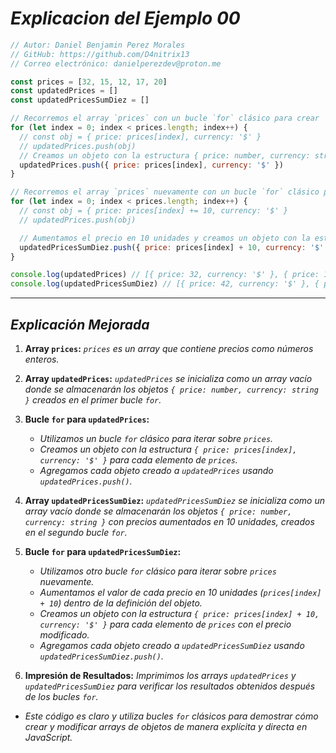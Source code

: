 <!-- Autor: Daniel Benjamin Perez Morales -->
<!-- GitHub: https://github.com/D4nitrix13 -->
<!-- GitLab: https://gitlab.com/D4nitrix13 -->
<!-- Correo electrónico: danielperezdev@proton.me -->

# ***Explicacion del Ejemplo 00***

```javascript
// Autor: Daniel Benjamin Perez Morales
// GitHub: https://github.com/D4nitrix13
// Correo electrónico: danielperezdev@proton.me

const prices = [32, 15, 12, 17, 20]
const updatedPrices = []
const updatedPricesSumDiez = []

// Recorremos el array `prices` con un bucle `for` clásico para crear `updatedPrices`
for (let index = 0; index < prices.length; index++) {
  // const obj = { price: prices[index], currency: '$' }
  // updatedPrices.push(obj)
  // Creamos un objeto con la estructura { price: number, currency: string } y lo agregamos a `updatedPrices`
  updatedPrices.push({ price: prices[index], currency: '$' })
}

// Recorremos el array `prices` nuevamente con un bucle `for` clásico para crear `updatedPricesSumDiez`
for (let index = 0; index < prices.length; index++) {
  // const obj = { price: prices[index] += 10, currency: '$' }
  // updatedPrices.push(obj)

  // Aumentamos el precio en 10 unidades y creamos un objeto con la estructura { price: number, currency: string } para `updatedPricesSumDiez`
  updatedPricesSumDiez.push({ price: prices[index] + 10, currency: '$' })
}

console.log(updatedPrices) // [{ price: 32, currency: '$' }, { price: 15, currency: '$' }, { price: 12, currency: '$' }, { price: 17, currency: '$' }, { price: 20, currency: '$' }]
console.log(updatedPricesSumDiez) // [{ price: 42, currency: '$' }, { price: 25, currency: '$' }, { price: 22, currency: '$' }, { price: 27, currency: '$' }, { price: 30, currency: '$' }]
```

---

## ***Explicación Mejorada***

1. **Array `prices`:** *`prices` es un array que contiene precios como números enteros.*

2. **Array `updatedPrices`:** *`updatedPrices` se inicializa como un array vacío donde se almacenarán los objetos `{ price: number, currency: string }` creados en el primer bucle `for`.*

3. **Bucle `for` para `updatedPrices`:**
   - *Utilizamos un bucle `for` clásico para iterar sobre `prices`.*
   - *Creamos un objeto con la estructura `{ price: prices[index], currency: '$' }` para cada elemento de `prices`.*
   - *Agregamos cada objeto creado a `updatedPrices` usando `updatedPrices.push()`.*

4. **Array `updatedPricesSumDiez`:** *`updatedPricesSumDiez` se inicializa como un array vacío donde se almacenarán los objetos `{ price: number, currency: string }` con precios aumentados en 10 unidades, creados en el segundo bucle `for`.*

5. **Bucle `for` para `updatedPricesSumDiez`:**
   - *Utilizamos otro bucle `for` clásico para iterar sobre `prices` nuevamente.*
   - *Aumentamos el valor de cada precio en 10 unidades (`prices[index] + 10`) dentro de la definición del objeto.*
   - *Creamos un objeto con la estructura `{ price: prices[index] + 10, currency: '$' }` para cada elemento de `prices` con el precio modificado.*
   - *Agregamos cada objeto creado a `updatedPricesSumDiez` usando `updatedPricesSumDiez.push()`.*

6. **Impresión de Resultados:** *Imprimimos los arrays `updatedPrices` y `updatedPricesSumDiez` para verificar los resultados obtenidos después de los bucles `for`.*

- *Este código es claro y utiliza bucles `for` clásicos para demostrar cómo crear y modificar arrays de objetos de manera explícita y directa en JavaScript.*
